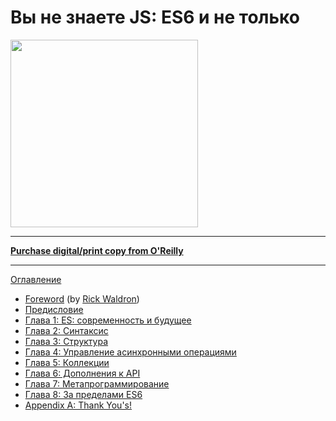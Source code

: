 # Вы не знаете JS: ES6 и не только

<img src="cover.jpg" width="300">

-----

**[Purchase digital/print copy from O'Reilly](http://shop.oreilly.com/product/0636920033769.do)**

-----

[Оглавление](toc.md)

* [Foreword](foreword.md) (by [Rick Waldron](http://bocoup.com/weblog/author/rick-waldron/))
* [Предисловие](../preface.md)
* [Глава 1: ES: современность и будущее](ch1.md)
* [Глава 2: Синтаксис](ch2.md)
* [Глава 3: Структура](ch3.md)
* [Глава 4: Управление асинхронными операциями](ch4.md)
* [Глава 5: Коллекции](ch5.md)
* [Глава 6: Дополнения к API](ch6.md)
* [Глава 7: Метапрограммирование](ch7.md)
* [Глава 8: За пределами ES6](ch8.md)
* [Appendix A: Thank You's!](apA.md)
